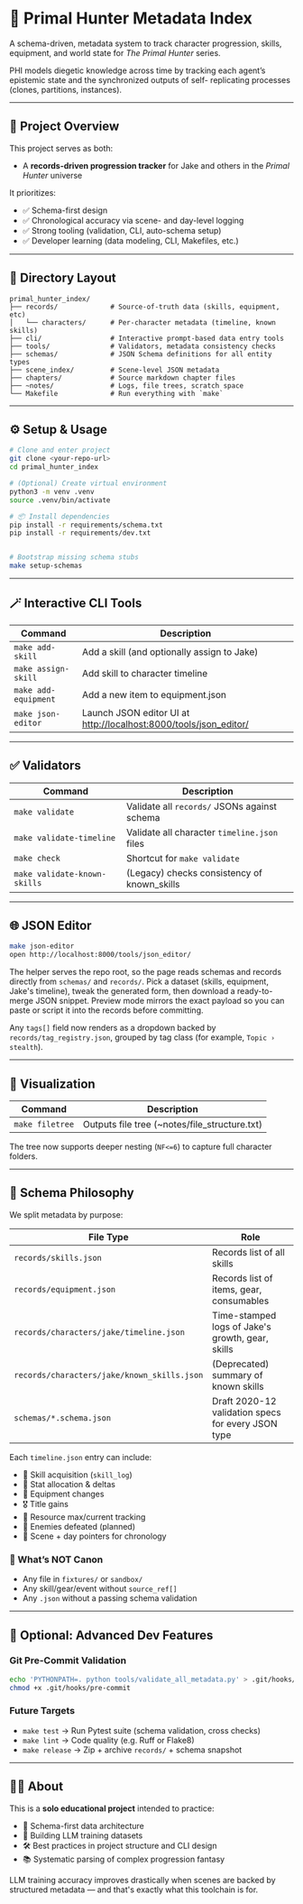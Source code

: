 # 🧠 Primal Hunter Metadata Index

A schema-driven, metadata system to track character progression, skills, equipment, and world state for *The Primal
Hunter* series.

PHI models diegetic knowledge across time by tracking each agent’s epistemic state and the synchronized outputs of self-
replicating processes (clones, partitions, instances).

---

## 📘 Project Overview

This project serves as both:

- A **records-driven progression tracker** for Jake and others in the *Primal Hunter* universe

It prioritizes:

- ✅ Schema-first design
- ✅ Chronological accuracy via scene- and day-level logging
- ✅ Strong tooling (validation, CLI, auto-schema setup)
- ✅ Developer learning (data modeling, CLI, Makefiles, etc.)

---

## 🧰 Directory Layout

```text
primal_hunter_index/
├── records/             # Source-of-truth data (skills, equipment, etc)
│   └── characters/      # Per-character metadata (timeline, known skills)
├── cli/                 # Interactive prompt-based data entry tools
├── tools/               # Validators, metadata consistency checks
├── schemas/             # JSON Schema definitions for all entity types
├── scene_index/         # Scene-level JSON metadata
├── chapters/            # Source markdown chapter files
├── ~notes/              # Logs, file trees, scratch space
└── Makefile             # Run everything with `make`
```

---

## ⚙️ Setup & Usage

```bash
# Clone and enter project
git clone <your-repo-url>
cd primal_hunter_index

# (Optional) Create virtual environment
python3 -m venv .venv
source .venv/bin/activate

# 📦 Install dependencies
pip install -r requirements/schema.txt
pip install -r requirements/dev.txt


# Bootstrap missing schema stubs
make setup-schemas
```

---

## 🪄 Interactive CLI Tools

| Command              | Description                                 |
| -------------------- | ------------------------------------------- |
| `make add-skill`     | Add a skill (and optionally assign to Jake) |
| `make assign-skill`  | Add skill to character timeline             |
| `make add-equipment` | Add a new item to equipment.json            |
| `make json-editor`   | Launch JSON editor UI at <http://localhost:8000/tools/json_editor/> |

---

## ✅ Validators

| Command                      | Description                                  |
| ---------------------------- | -------------------------------------------- |
| `make validate`              | Validate all `records/` JSONs against schema |
| `make validate-timeline`     | Validate all character `timeline.json` files |
| `make check`                 | Shortcut for `make validate`                 |
| `make validate-known-skills` | (Legacy) checks consistency of known_skills  |

---

## 🌐 JSON Editor

```bash
make json-editor
open http://localhost:8000/tools/json_editor/
```

The helper serves the repo root, so the page reads schemas and records directly from `schemas/` and `records/`.
Pick a dataset (skills, equipment, Jake's timeline), tweak the generated form, then download a ready-to-merge JSON
snippet. Preview mode mirrors the exact payload so you can paste or script it into the records before committing.

Any `tags[]` field now renders as a dropdown backed by `records/tag_registry.json`, grouped by tag class (for
example, `Topic › stealth`).

---

## 📂 Visualization

| Command         | Description                                   |
| --------------- | --------------------------------------------- |
| `make filetree` | Outputs file tree (~notes/file_structure.txt) |

The tree now supports deeper nesting (`NF<=6`) to capture full character folders.

---

## 🧠 Schema Philosophy

We split metadata by purpose:

| File Type                                 | Role                                               |
| ----------------------------------------- | -------------------------------------------------- |
| `records/skills.json`                     | Records list of all skills                         |
| `records/equipment.json`                  | Records list of items, gear, consumables           |
| `records/characters/jake/timeline.json`   | Time-stamped logs of Jake's growth, gear, skills   |
| `records/characters/jake/known_skills.json` | (Deprecated) summary of known skills             |
| `schemas/*.schema.json`                   | Draft 2020-12 validation specs for every JSON type |

Each `timeline.json` entry can include:

- 🎯 Skill acquisition (`skill_log`)
- 🧠 Stat allocation & deltas
- 🧰 Equipment changes
- 🎖 Title gains
- 🧬 Resource max/current tracking
- 👹 Enemies defeated (planned)
- 🔄 Scene + day pointers for chronology

### 🧪 What’s NOT Canon

- Any file in `fixtures/` or `sandbox/`
- Any skill/gear/event without `source_ref[]`
- Any `.json` without a passing schema validation

---

## 🧪 Optional: Advanced Dev Features

### Git Pre-Commit Validation

```bash
echo 'PYTHONPATH=. python tools/validate_all_metadata.py' > .git/hooks/pre-commit
chmod +x .git/hooks/pre-commit
```

### Future Targets

- `make test` → Run Pytest suite (schema validation, cross checks)
- `make lint` → Code quality (e.g. Ruff or Flake8)
- `make release` → Zip + archive `records/` + schema snapshot

---

## 🧑‍💻 About

This is a **solo educational project** intended to practice:

- 🧱 Schema-first data architecture
- 🧪 Building LLM training datasets
- 🛠 Best practices in project structure and CLI design
- 📚 Systematic parsing of complex progression fantasy

LLM training accuracy improves drastically when scenes are backed by structured metadata — and that's exactly what this
toolchain is for.

